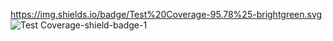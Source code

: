 https://img.shields.io/badge/Test%20Coverage-95.78%25-brightgreen.svg
![Test Coverage-shield-badge-1](https://img.shields.io/badge/Test%20Coverage-95.78%25-brightgreen.svg)